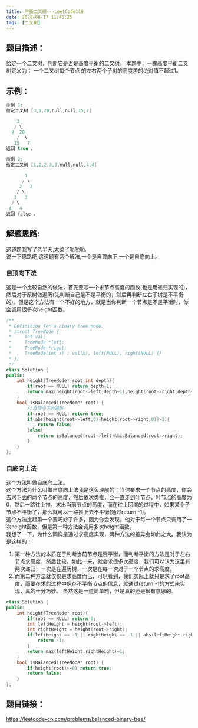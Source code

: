 ```yaml
---
title: 平衡二叉树---LeetCode110
date: 2020-08-17 11:46:25
tags: [二叉树]
---
```

## 题目描述：  
给定一个二叉树，判断它是否是高度平衡的二叉树。
本题中，一棵高度平衡二叉树定义为：
一个二叉树每个节点 的左右两个子树的高度差的绝对值不超过1。

## 示例：   
```cpp
示例 1:
给定二叉树 [3,9,20,null,null,15,7]

    3
   / \
  9  20
    /  \
   15   7
返回 true 。

示例 2:
给定二叉树 [1,2,2,3,3,null,null,4,4]

       1
      / \
     2   2
    / \
   3   3
  / \
 4   4
返回 false 。
```
<!-- more -->

## 解题思路:  
这道题我写了老半天,太菜了呃呃呃.  
说一下思路吧,这道题有两个解法,一个是自顶向下,一个是自底向上。  
### 自顶向下法
这是一个比较自然的做法，首先要写一个求节点高度的函数(也是用递归实现的)，然后对于原树做遍历(先判断自己是不是平衡的，然后再判断左右子树是不平衡的)。但是这个方法有一个不好的地方，就是当你判断一个节点是不是平衡时，你会调用很多次height函数。

```cpp
/**
 * Definition for a binary tree node.
 * struct TreeNode {
 *     int val;
 *     TreeNode *left;
 *     TreeNode *right;
 *     TreeNode(int x) : val(x), left(NULL), right(NULL) {}
 * };
 */
class Solution {
public:
    int height(TreeNode* root,int depth){
        if(root == NULL) return depth-1;
        return max(height(root->left,depth+1),height(root->right,depth+1));
    }
    bool isBalanced(TreeNode* root) {
        //自顶向下的遍历
        if(root == NULL) return true;
        if(abs(height(root->left,0)-height(root->right,0))>1){
            return false;
        }else{
            return isBalanced(root->left)&&isBalanced(root->right);
        }
    }
};
```
### 自底向上法
这个方法叫做自底向上法。  
这个方法为什么叫做自底向上法我是这么理解的：当你要求一个节点的高度，你会去求下面的两个节点的高度，然后依次类推，会一直走到叶节点，叶节点的高度为0，然后一路往上推，求出当前节点的高度，而在往上回溯的过程中，如果某个子节点不平衡了，那么就可以一路推上去不平衡(通过return -1)。  
这个方法比起第一个要巧妙了许多，因为你会发现，他对于每一个节点只调用了一次height函数，但是第一种方法会调用多次height函数。  
我想了一下，为什么同样是通过求高度实现，两种方法的差异会如此之大。我认为是这样的：
1. 第一种方法的本质在于判断当前节点是否平衡，而判断平衡的方法是对于左右节点求高度，然后比较，如此一来，就会求很多次高度，我们可以认为这里有两次递归，一次是在遍历树，一次是在每一次对于一个节点的求高度。
2. 而第二种方法就仅仅是求高度而已，可以看到，我们实际上就只是求了root高度，而要在求的过程中保存不平衡节点的信息，就通过return -1的方式来实现，真的十分巧妙。
虽然这是一道简单题，但是真的还是很有意思的。
```cpp
class Solution {
public:
    int height(TreeNode* root){
        if(root == NULL) return 0;
        int leftHeight = height(root->left);
        int rightHeight = height(root->right);
        if(leftHeight == -1 || rightHeight == -1 || abs(leftHeight-rightHeight) > 1){
            return -1;
        }
        return max(leftHeight,rightHeight)+1;
    }
    bool isBalanced(TreeNode* root) {
        if(height(root)>=0) return true;
        return false;
    }
};
```

## 题目链接：  
https://leetcode-cn.com/problems/balanced-binary-tree/